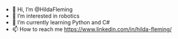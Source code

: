 - 👋 Hi, I’m @HildaFleming
- 👀 I’m interested in robotics 
- 🌱 I’m currently learning Python and C#
- 📫 How to reach me https://www.linkedin.com/in/hilda-fleming/
<!---
HildaFleming/HildaFleming is a ✨ special ✨ repository because its `README.md` (this file) appears on your GitHub profile.
You can click the Preview link to take a look at your changes.
--->
